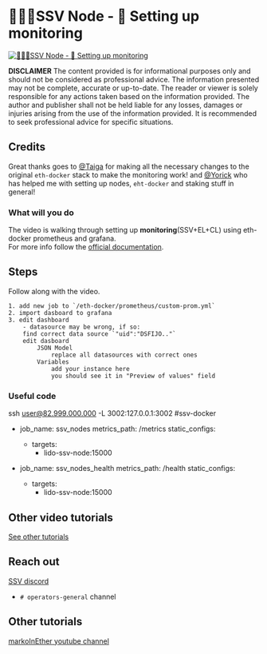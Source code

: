 # 🔷🏃‍♂️SSV Node - 🤖 Setting up monitoring

[![🔷🏃‍♂️SSV Node - 🤖 Setting up monitoring](http://img.youtube.com/vi/4KLgI42zidg/0.jpg)](https://www.youtube.com/watch?v=4KLgI42zidg "🔷🏃‍♂️SSV Node - 🤖 Setting up monitoring")

**DISCLAIMER**
The content provided is for informational purposes only and should not be considered as professional advice. The information presented may not be complete, accurate or up-to-date. The reader or viewer is solely responsible for any actions taken based on the information provided. The author and publisher shall not be held liable for any losses, damages or injuries arising from the use of the information provided. It is recommended to seek professional advice for specific situations.

## Credits 

Great thanks goes to [@Taiga]([url](https://twitter.com/zkTaiga)) for making all the necessary changes to the original `eth-docker` stack to make the monitoring work! 
and 
[@Yorick]([url](https://twitter.com/cryptomanuf)) who has helped me with setting up nodes, `eht-docker` and staking stuff in general! 

### What will you do
The video is walking through setting up **monitoring**(SSV+EL+CL) using eth-docker prometheus and grafana.  
For more info follow the [official documentation](https://docs.ssv.network/run-a-node/operator-node/installation).

## Steps

Follow along with the video. 

	1. add new job to `/eth-docker/prometheus/custom-prom.yml` 
	2. import dasboard to grafana 
	3. edit dashboard 
		- datasource may be wrong, if so:
		find correct data source `"uid":"DSFIJO.."`
		edit dasboard
			JSON Model
				replace all datasources with correct ones 
			Variables 
				add your instance here
				you should see it in "Preview of values" field 
				
### Useful code 


 ssh user@82.999.000.000 -L 3002:127.0.0.1:3002 #ssv-docker



  - job_name: ssv_nodes
    metrics_path: /metrics
    static_configs:
      - targets:
        - lido-ssv-node:15000

  - job_name: ssv_nodes_health
    metrics_path: /health
    static_configs:
      - targets:
        - lido-ssv-node:15000



## Other video tutorials

[See other tutorials](https://www.youtube.com/channel/UCD7q4qIhrhFjEhSxGdLR-CQ)

## Reach out 

[SSV discord](https://discord.gg/invite/ssvnetworkofficial)
 - `# operators-general` channel 

## Other tutorials 

[markoInEther youtube channel](https://www.youtube.com/channel/UCD7q4qIhrhFjEhSxGdLR-CQ)



